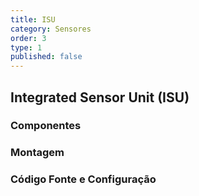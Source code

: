 ```yaml
---
title: ISU
category: Sensores
order: 3
type: 1
published: false
---
```


## Integrated Sensor Unit (ISU)

### Componentes



### Montagem

### Código Fonte e Configuração

